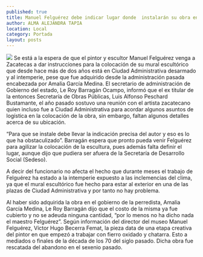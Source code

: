 ```yaml
---
published: true
title: Manuel Felguérez debe indicar lugar donde  instalarán su obra en Ciudad Administrativa
author: ALMA ALEJANDRA TAPIA
location: Local
category: Portada
layout: posts
---
```


![](http://i.imgur.com/dpvLGs8m.jpg)
Se está a la espera de que el pintor y escultor Manuel Felguérez venga a Zacatecas a dar instrucciones para la colocación de su mural escultórico que desde hace más de dos años está en Ciudad Administrativa desarmado y al intemperie, pese  que fue adquirido desde la administración pasada encabezada por Amalia García Medina.
El secretario de administración de Gobierno del estado, Le Roy Barragán Ocampo, informó que el ex titular de la entonces Secretaría de Obras Públicas, Luis Alfonso Peschard Bustamante, el año pasado sostuvo una reunión con el artista zacatecano quien incluso fue a Ciudad Administrativa para acordar algunos asuntos de logística en la colocación de la obra, sin embargo, faltan algunos detalles acerca de su ubicación.

“Para que se instale debe llevar la indicación precisa del autor y eso es lo que ha obstaculizado”. Barragán espera que pronto pueda venir Felguérez para agilizar la colocación de la escultura, pues además falta definir el lugar, aunque dijo que pudiera ser afuera de la Secretaría de Desarrollo Social (Sedeso).

A decir del funcionario no afecta el hecho que durante meses el trabajo de Felguérez ha estado a la intemperie expuesto a las inclemencias del clima, ya que el mural escultórico fue hecho para estar al exterior en una de las plazas de Ciudad Administrativa y por tanto no hay problema.

Al haber sido adquirida la obra en el gobierno de la perredista, Amalia García Medina, Le Roy Barragán dijo que el costo de la misma ya fue cubierto y no se adeuda ninguna cantidad, “por lo menos no ha dicho nada el maestro Felguérez”.
Según información del director del museo Manuel Felguérez, Víctor Hugo Becerra Femat, la pieza data de una etapa creativa del pintor en que empezó a trabajar con fierro oxidado y chatarra. Esto a mediados o finales de la década de los 70 del siglo pasado. Dicha obra fue rescatada del abandono en el sexenio pasado.

